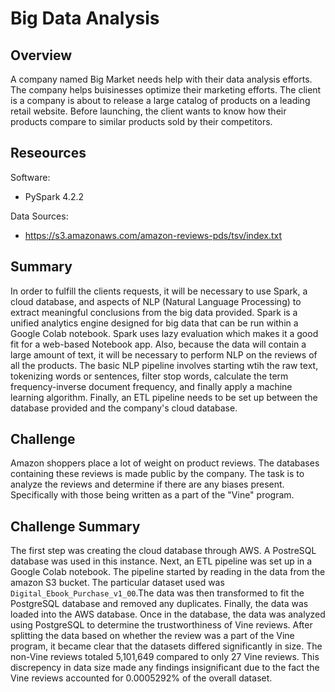 # Big Data Analysis

## Overview
A company named Big Market needs help with their data analysis efforts. The company helps buisinesses optimize their marketing efforts. The client is a company is about to release a large catalog of products on a leading retail website. Before launching, the client wants to know how their products compare to similar products sold by their competitors. 

## Reseources
Software:
- PySpark 4.2.2

Data Sources:
- https://s3.amazonaws.com/amazon-reviews-pds/tsv/index.txt

## Summary
In order to fulfill the clients requests, it will be necessary to use Spark, a cloud database, and aspects of NLP (Natural Language Processing) to extract meaningful conclusions from the big data provided. Spark is a unified analytics engine designed for big data that can be run within a Google Colab notebook. Spark uses lazy evaluation which makes it a good fit for a web-based Notebook app. Also, because the data will contain a large amount of text, it will be necessary to perform NLP on the reviews of all the products. The basic NLP pipeline involves starting wtih the raw text, tokenizing words or sentences, filter stop words, calculate the term frequency-inverse document frequency, and finally apply a machine learning algorithm. Finally, an ETL pipeline needs to be set up between the database provided and the company's cloud database.

## Challenge
Amazon shoppers place a lot of weight on product reviews. The databases containing these reviews is made public by the company. The task is to analyze the reviews and determine if there are any biases present. Specifically with those being written as a part of the "Vine" program.

## Challenge Summary
The first step was creating the cloud database through AWS. A PostreSQL database was used in this instance. Next, an ETL pipeline was set up in a Google Colab notebook. The pipeline started by reading in the data from the amazon S3 bucket. The particular dataset used was `Digital_Ebook_Purchase_v1_00`.The data was then transformed to fit the PostgreSQL database and removed any duplicates. Finally, the data was loaded into the AWS database. Once in the database, the data was analyzed using PostgreSQL to determine the trustworthiness of Vine reviews. After splitting the data based on whether the review was a part of the Vine program, it became clear that the datasets differed significantly in size. The non-Vine reviews totaled 5,101,649 compared to only 27 Vine reviews. This discrepency in data size made any findings insignificant due to the fact the Vine reviews accounted for 0.0005292% of the overall dataset.